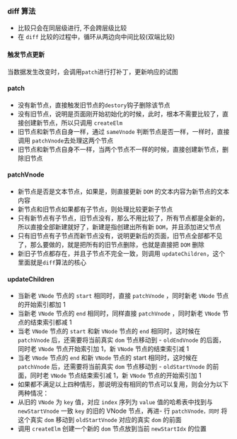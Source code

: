 ### diff 算法

- 比较只会在同层级进行, 不会跨层级比较
- 在 `diff` 比较的过程中，循环从两边向中间比较(双端比较)

#### 触发节点更新

当数据发生改变时，会调用`patch`进行打补丁，更新响应的试图

#### patch

- 没有新节点，直接触发旧节点的`destory`钩子删除该节点
- 没有旧节点，说明是页面刚开始初始化的时候，此时，根本不需要比较了，直接创建新节点，所以只调用 `createElm`
- 旧节点和新节点自身一样，通过 `sameVnode` 判断节点是否一样，一样时，直接调用 `patchVnode`去处理这两个节点
- 旧节点和新节点自身不一样，当两个节点不一样的时候，直接创建新节点，删除旧节点

#### patchVnode

- 新节点是否是文本节点，如果是，则直接更新 `DOM` 的文本内容为新节点的文本内容
- 新节点和旧节点如果都有子节点，则处理比较更新子节点
- 只有新节点有子节点，旧节点没有，那么不用比较了，所有节点都是全新的，所以直接全部新建就好了，新建是指创建出所有新 `DOM`，并且添加进父节点
- 只有旧节点有子节点而新节点没有，说明更新后的页面，旧节点全部都不见了，那么要做的，就是把所有的旧节点删除，也就是直接把 `DOM` 删除
- 新旧子节点都存在，并且子节点不完全一致，则调用 `updateChildren`，这个里面就是`diff`算法的核心

#### updateChildren

- 当新老 `VNode` 节点的 `start` 相同时，直接 `patchVnode` ，同时新老 `VNode` 节点的开始索引都加 1
- 当新老 `VNode` 节点的 `end` 相同时，同样直接 `patchVnode` ，同时新老 `VNode` 节点的结束索引都减 1
- 当老 `VNode` 节点的 `start` 和新 `VNode` 节点的 `end` 相同时，这时候在 `patchVnode` 后，还需要将当前真实 `dom` 节点移动到 - `oldEndVnode` 的后面，同时老 `VNode` 节点开始索引加 1，新 `VNode` 节点的结束索引减 1
- 当老 `VNode` 节点的 `end` 和新 `VNode` 节点的 start 相同时，这时候在 `patchVnode` 后，还需要将当前真实 `dom` 节点移动到 - `oldStartVnode` 的前面，同时老 `VNode` 节点结束索引减 1，新 `VNode` 节点的开始索引加 1
- 如果都不满足以上四种情形，那说明没有相同的节点可以复用，则会分为以下两种情况：
- 从旧的 `VNode` 为 `key` 值，对应 `index` 序列为 `value` 值的哈希表中找到与 `newStartVnode` 一致 `key` 的旧的 VNode 节点，再进- 行 `patchVnode，同时` 将这个真实 `dom` 移动到 `oldStartVnode` 对应的真实 `dom` 的前面
- 调用 `createElm` 创建一个新的 `dom` 节点放到当前 `newStartIdx` 的位置
